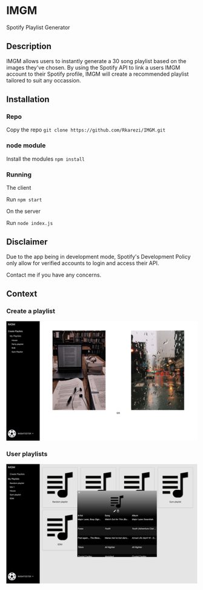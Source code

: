 # IMGM

Spotify Playlist Generator

## Description

IMGM allows users to instantly generate a 30 song playlist based on the images they've chosen. By using the Spotify API to link a users IMGM account to their Spotify profile, IMGM will create a recommended playlist tailored to suit any occassion.

## Installation

### Repo

Copy the repo `git clone https://github.com/Rkarezi/IMGM.git`

### node module

Install the modules `npm install`

### Running

The client

Run `npm start`

On the server

Run `node index.js`

## Disclaimer

Due to the app being in development mode, Spotify's Development Policy only allow for verified accounts to login and access their API.

Contact me if you have any concerns.

## Context

### Create a playlist

![creation](/images/creation.png)

### User playlists

![playlists](/images/playlist.png)
